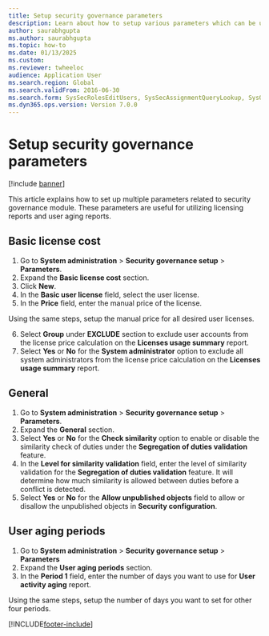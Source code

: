 ```yaml
--- 
title: Setup security governance parameters
description: Learn about how to setup various parameters which can be utilized for security governance module.
author: saurabhgupta
ms.author: saurabhgupta
ms.topic: how-to
ms.date: 01/13/2025
ms.custom:
ms.reviewer: twheeloc     
audience: Application User
ms.search.region: Global
ms.search.validFrom: 2016-06-30
ms.search.form: SysSecRolesEditUsers, SysSecAssignmentQueryLookup, SysQueryForm, SysSecRoleExcludeUsers
ms.dyn365.ops.version: Version 7.0.0 
---
```


# Setup security governance parameters

[!include [banner](../includes/banner.md)]

This article explains how to set up multiple parameters related to security governance module. These parameters are useful for utilizing licensing reports and user aging reports. 


## Basic license cost
1. Go to **System administration** > **Security governance setup** > **Parameters**.
2. Expand the **Basic license cost** section.
3. Click **New**.
4. In the **Basic user license** field, select the user license.
5. In the **Price** field, enter the manual price of the license.
    
Using the same steps, setup the manual price for all desired user licenses.

6. Select **Group** under **EXCLUDE** section to exclude user accounts from the license price calculation on the **Licenses usage summary** report.
7. Select **Yes** or **No** for the **System administrator** option to exclude all system administrators from the license price calculation on the **Licenses usage summary** report.


## General
1. Go to **System administration** > **Security governance setup** > **Parameters**.
2. Expand the **General** section.
3. Select **Yes** or **No** for the **Check similarity** option to enable or disable the similarity check of duties under the **Segregation of duties validation** feature.
4. In the **Level for similarity validation** field, enter the level of similarity validation for the **Segregation of duties validation** feature. It will determine how much similarity is allowed between duties before a conflict is detected.
5. Select **Yes** or **No** for the **Allow unpublished objects** field to allow or disallow the unpublished objects in **Security configuration**.  
 
## User aging periods
1. Go to **System administration** > **Security governance setup** > **Parameters**
2. Expand the **User aging periods** section.
3. In the **Period 1** field, enter the number of days you want to use for **User activity aging** report.
 
Using the same steps, setup the number of days you want to set for other four periods.

[!INCLUDE[footer-include](../../../includes/footer-banner.md)]
